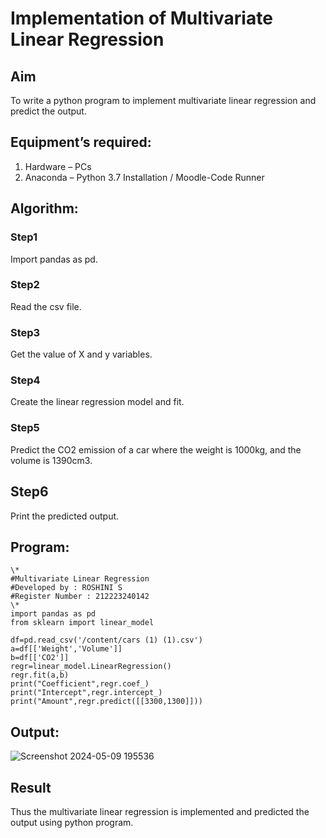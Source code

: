 # Implementation of Multivariate Linear Regression
## Aim
To write a python program to implement multivariate linear regression and predict the output.
## Equipment’s required:
1.	Hardware – PCs
2.	Anaconda – Python 3.7 Installation / Moodle-Code Runner
## Algorithm:
### Step1
Import pandas as pd.

### Step2
Read the csv file.

### Step3
Get the value of X and y variables.

### Step4
Create the linear regression model and fit.

### Step5
Predict the CO2 emission of a car where the weight is 1000kg, and the volume is 1390cm3.

## Step6
Print the predicted output.

## Program:
```
\*
#Multivariate Linear Regression
#Developed by : ROSHINI S
#Register Number : 212223240142
\*
import pandas as pd
from sklearn import linear_model

df=pd.read_csv('/content/cars (1) (1).csv')
a=df[['Weight','Volume']]
b=df[['CO2']]
regr=linear_model.LinearRegression()
regr.fit(a,b)
print("Coefficient",regr.coef_)
print("Intercept",regr.intercept_)
print("Amount",regr.predict([[3300,1300]]))
```
## Output:

![Screenshot 2024-05-09 195536](https://github.com/Roshini2201/Multivariate-Linear-Regression/assets/154105318/4ab932ac-1d76-48ba-b3a4-01175aee4674)

## Result
Thus the multivariate linear regression is implemented and predicted the output using python program.
